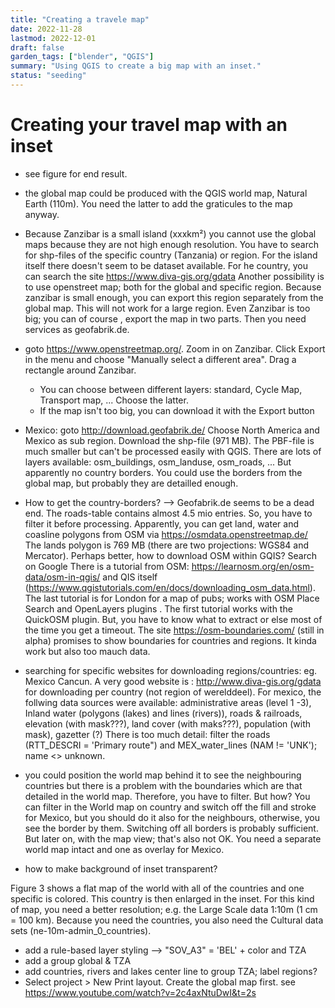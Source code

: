 ```yaml
---
title: "Creating a travele map"
date: 2022-11-28
lastmod: 2022-12-01
draft: false
garden_tags: ["blender", "QGIS"]
summary: "Using QGIS to create a big map with an inset."
status: "seeding"
---
```





# Creating  your travel map with an inset

- see figure for end result.
- the global map could be produced with the QGIS world map, Natural Earth (110m). You need the latter to add the graticules to the map anyway.
- Because Zanzibar is a small island (xxxkm²) you cannot use the global maps because they are not high enough resolution. You have to search for shp-files of the specific country (Tanzania) or region. For the island itself there doesn't seem to be dataset available. For he country, you can search the site https://www.diva-gis.org/gdata
Another possibility is to use openstreet map; both for the global and specific region. Because zanzibar is small enough, you can export this region separately from the global map. This will not work for a large region. Even Zanzibar is too big; you can of course , export the map in two parts. Then you need services as geofabrik.de. 
- goto https://www.openstreetmap.org/. Zoom in on Zanzibar. Click Export in the menu and choose "Manually select a different area". Drag a rectangle around Zanzibar.
   - You can choose between different layers: standard, Cycle Map, Transport map, ... Choose the latter.
   - If the map isn't too big, you can download it with the Export button
- Mexico: goto http://download.geofabrik.de/ Choose North America and Mexico as sub region. Download the shp-file (971 MB). The PBF-file is much smaller but can't be processed easily with QGIS. There are lots of layers available: osm_buildings, osm_landuse, osm_roads, ... But apparently no country borders. You could use the borders from the global map, but probably they are detailled enough. 
- How to get the country-borders? --> Geofabrik.de seems to be a dead end. The roads-table contains almost 4.5 mio entries. So, you have to filter it before processing.
Apparently, you can get land, water and coasline polygons from OSM via https://osmdata.openstreetmap.de/ The lands polygon is 769 MB (there are two projections: WGS84 and Mercator).
Perhaps better, how to download OSM within GQIS? Search on Google There is a tutorial from OSM: https://learnosm.org/en/osm-data/osm-in-qgis/ and QIS itself (https://www.qgistutorials.com/en/docs/downloading_osm_data.html). The last tutorial is for London for a map of pubs; works with OSM Place Search and OpenLayers plugins . The first tutorial works with the QuickOSM plugin. But, you have to know what to extract or else most of the time you get a timeout. The site https://osm-boundaries.com/ (still in alpha) promises to show boundaries for countries and regions. It kinda work but also too mauch data.

- searching for specific websites for downloading regions/countries: eg. Mexico Cancun. A very good website is : http://www.diva-gis.org/gdata for downloading per country (not region of werelddeel). For mexico, the follwing data sources were available: administrative areas (level 1 -3), Inland water (polygons (lakes) and lines (rivers)), roads & railroads, elevation (with mask???), land cover (with maks???), population (with mask), gazetter (?)
There is too much detail: filter the roads (RTT_DESCRI = 'Primary route") and MEX_water_lines (NAM != 'UNK'); name <> unknown.
- you could position the world map behind it to see the neighbouring countries but there is a problem with the boundaries which are that detailed in the world map. Therefore, you have to filter. But how? You can filter in the World map on country and switch off the fill and stroke for Mexico, but you should do it also for the neighbours, otherwise, you see the border by them. Switching off all borders is probably sufficient. But later on, with the map view; that's also not OK. You need a separate world map intact and one as overlay for Mexico.
- how to make background of inset transparent?












Figure 3 shows a flat map of the world with all of the countries and one specific is colored. This country is then enlarged in the inset. For this kind of map, you need a better resolution; e.g. the Large Scale data 1:10m (1 cm = 100 km). Because you need the countries, you also need the Cultural data sets (ne-10m-admin_0_countries). 

- add a rule-based layer styling --> "SOV_A3" = 'BEL' + color and TZA
- add a group global & TZA
- add countries, rivers and lakes center line to group TZA; label regions?
- Select project > New Print layout. Create the global map first. see https://www.youtube.com/watch?v=2c4axNtuDwI&t=2s


